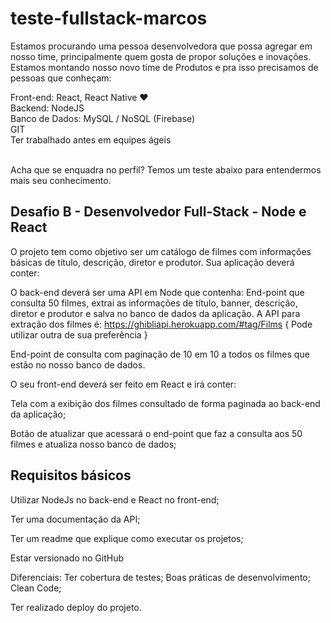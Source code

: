 # teste-fullstack-marcos

Estamos procurando uma pessoa desenvolvedora que possa agregar em nosso time, principalmente quem gosta de propor soluções e inovações. Estamos montando nosso novo time de Produtos e pra isso precisamos de pessoas que conheçam:

Front-end: React, React Native ♥️ <br>
Backend: NodeJS <br>
Banco de Dados: MySQL / NoSQL (Firebase) <br>
GIT <br>
Ter trabalhado antes em equipes ágeis <br>
<br>


Acha que se enquadra no perfil? Temos um teste abaixo para entendermos mais seu conhecimento.

## Desafio B - Desenvolvedor Full-Stack - Node e React

O projeto tem como objetivo ser um catálogo de filmes com informações básicas de título, descrição, diretor e produtor.
Sua aplicação deverá conter: <br>

O back-end deverá ser uma API em Node que contenha:
End-point que consulta 50 filmes, extrai as informações de título, banner, descrição, diretor e produtor e salva no banco de dados da aplicação. A API para extração dos filmes é: https://ghibliapi.herokuapp.com/#tag/Films { Pode utilizar outra de sua preferência } <br>

End-point de consulta com paginação de 10 em 10 a todos os filmes que estão no nosso banco de dados.

O seu front-end deverá ser feito em React e irá conter:

Tela com a exibição dos filmes consultado de forma paginada ao back-end da aplicação;

Botão de atualizar que acessará o end-point que faz a consulta aos 50 filmes e atualiza nosso banco de dados;

## Requisitos básicos

Utilizar NodeJs no back-end e React no front-end;

Ter uma documentação da API;

Ter um readme que explique como executar os projetos;

Estar versionado no GitHub

Diferenciais:
Ter cobertura de testes;
Boas práticas de desenvolvimento;
Clean Code;

Ter realizado deploy do projeto.


